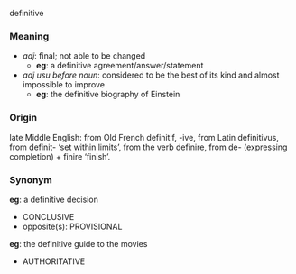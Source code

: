 definitive
### Meaning
+ _adj_: final; not able to be changed
	+ __eg__: a definitive agreement/answer/statement
+ _adj usu before noun_: considered to be the best of its kind and almost impossible to improve
	+ __eg__: the definitive biography of Einstein

### Origin

late Middle English: from Old French definitif, -ive, from Latin definitivus, from definit- ‘set within limits’, from the verb definire, from de- (expressing completion) + finire ‘finish’.

### Synonym

__eg__: a definitive decision

+ CONCLUSIVE
+ opposite(s): PROVISIONAL

__eg__: the definitive guide to the movies

+ AUTHORITATIVE


